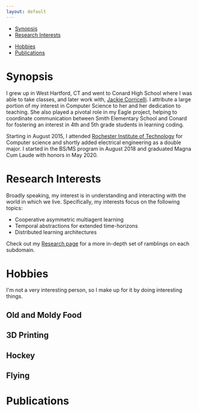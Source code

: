 ```yaml
---
layout: default
---
```


[//]: # (- [Where Am I?]&#40;#where-am-i&#41;)
- [Synopsis](#synopsis)
- [Research Interests](#research-interests)

[//]: # (- [My Lease on Life]&#40;#my-lease-on-life&#41;)
- [Hobbies](#hobbies)
- [Publications](#publications)

[//]: # (# Where Am I?)

[//]: # ()
[//]: # (Currently, I am working as an AI Research Engineer at IOMAXIS in Alexandria, VA.)

# Synopsis

I grew up in West Hartford, CT and went to Conard High School where I was able to take classes, and later work with, [Jackie Corricelli](https://sites.google.com/whps.org/corricelli). I attribute a large portion of my interest in Computer Science to her and her dedication to teaching. She also played a pivotal role in my Eagle project, helping to coordinate communication between Smith Elementary School and Conard for fostering an interest in 4th and 5th grade students in learning coding.

Starting in August 2015, I attended [Rochester Institute of Technology](https://www.rit.edu/) for Computer science and shortly added electrical engineering as a double major. I started in the BS/MS program in August 2018 and graduated Magna Cum Laude with honors in May 2020.

# Research Interests

Broadly speaking, my interest is in understanding and interacting with the world in which we live. Specifically, my interests focus on the following topics:

- Cooperative asymmetric multiagent learning
- Temporal abstractions for extended time-horizons
- Distributed learning architectures

Check out my [Research page](research.md) for a more in-depth set of ramblings on each subdomain. 

[//]: # (# My Lease on Life)

# Hobbies

I'm not a very interesting person, so I make up for it by doing interesting things.

## Old and Moldy Food
## 3D Printing
## Hockey
## Flying

# Publications

